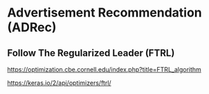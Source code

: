 # Advertisement Recommendation (ADRec)
## Follow The Regularized Leader (FTRL)
https://optimization.cbe.cornell.edu/index.php?title=FTRL_algorithm

https://keras.io/2/api/optimizers/ftrl/
